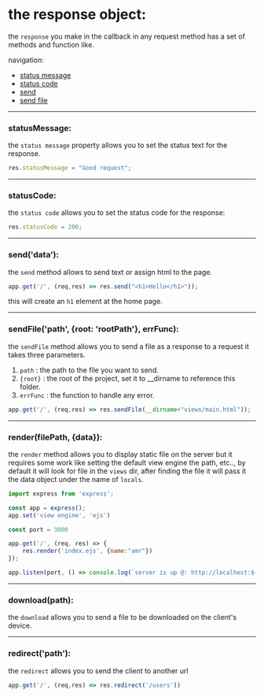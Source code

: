 # the response object:

the `response` you make in the callback in any request method has a set of methods and function like.

navigation:

- [status message](#statusmessage)
- [status code](#statuscode)
- [send](#senddata)
- [send file](#sendfilepath-root-rootpath-errfunc)

---

### statusMessage:

the `status message` property allows you to set the status text for the response.

```javascript
res.statusMessage = "Good request";
```


---

### statusCode:

the `status code` allows you to set the status code for the response:

```javascript
res.statusCode = 200;
```


---

### send('data'):

the `send` method allows to send text or assign html to the page.

```javascript
app.get('/', (req,res) => res.send("<h1>Hello</h1>"));
```

this will create an `h1` element at the home page.

---

### sendFile('path', {root: 'rootPath'}, errFunc):

the `sendFile` method allows you to send a file as a response to a request it takes three parameters.
1. `path` : the path to the file you want to send.
1. `{root}` : the root of the project, set it to __dirname to reference this folder.
1. `errFunc` : the function to handle any error.

```javascript
app.get('/', (req,res) => res.sendFile(__dirname+"views/main.html"));
```
---

### render(filePath, {data}):

the `render` method allows you to display static file on the server but it requires some work like setting the default view engine the path, etc.., by default it will look for file in the `views` dir, after finding the file it will pass it the data object under the name of `locals`.

```javascript
import express from 'express';

const app = express();
app.set('view engine', 'ejs')

const port = 3000

app.get('/', (req, res) => {
    res.render('index.ejs', {name:"amr"})
});

app.listen(port, () => console.log(`server is up @: http://localhost:${port}/`));
```

---

### download(path):

the `download` allows you to send a file to be downloaded on the client's device.

---

### redirect('path'):

the `redirect` allows you to send the client to another url

```javascript
app.get('/', (req,res) => res.redirect('/users'))
```

